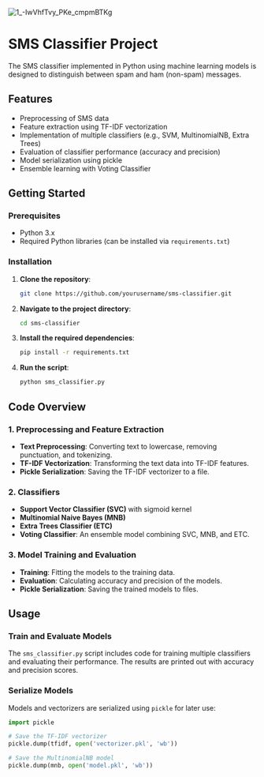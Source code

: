 ![1_-IwVhfTvy_PKe_cmpmBTKg](https://github.com/VIS172/BHARAT_INTERN/assets/109724129/d4e31a25-8dd8-4228-945c-0968a3bc3078)


# SMS Classifier Project

The SMS classifier implemented in Python using machine learning models is designed to distinguish between spam and ham (non-spam) messages.

## Features

- Preprocessing of SMS data
- Feature extraction using TF-IDF vectorization
- Implementation of multiple classifiers (e.g., SVM, MultinomialNB, Extra Trees)
- Evaluation of classifier performance (accuracy and precision)
- Model serialization using pickle
- Ensemble learning with Voting Classifier

## Getting Started

### Prerequisites

- Python 3.x
- Required Python libraries (can be installed via `requirements.txt`)

### Installation

1. **Clone the repository**:
    ```bash
    git clone https://github.com/yourusername/sms-classifier.git
    ```

2. **Navigate to the project directory**:
    ```bash
    cd sms-classifier
    ```

3. **Install the required dependencies**:
    ```bash
    pip install -r requirements.txt
    ```

4. **Run the script**:
    ```bash
    python sms_classifier.py
    ```

## Code Overview

### 1. Preprocessing and Feature Extraction

- **Text Preprocessing**: Converting text to lowercase, removing punctuation, and tokenizing.
- **TF-IDF Vectorization**: Transforming the text data into TF-IDF features.
- **Pickle Serialization**: Saving the TF-IDF vectorizer to a file.

### 2. Classifiers

- **Support Vector Classifier (SVC)** with sigmoid kernel
- **Multinomial Naive Bayes (MNB)**
- **Extra Trees Classifier (ETC)**
- **Voting Classifier**: An ensemble model combining SVC, MNB, and ETC.

### 3. Model Training and Evaluation

- **Training**: Fitting the models to the training data.
- **Evaluation**: Calculating accuracy and precision of the models.
- **Pickle Serialization**: Saving the trained models to files.

## Usage

### Train and Evaluate Models

The `sms_classifier.py` script includes code for training multiple classifiers and evaluating their performance. The results are printed out with accuracy and precision scores.

### Serialize Models

Models and vectorizers are serialized using `pickle` for later use:
```python
import pickle

# Save the TF-IDF vectorizer
pickle.dump(tfidf, open('vectorizer.pkl', 'wb'))

# Save the MultinomialNB model
pickle.dump(mnb, open('model.pkl', 'wb'))

